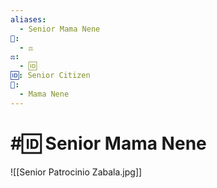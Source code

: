 ```yaml
---
aliases:
  - Senior Mama Nene
📁:
  - ⚖️
⚖️:
  - 🆔
🆔: Senior Citizen
👤:
  - Mama Nene
---
```

# #🆔 Senior Mama Nene

![[Senior Patrocinio Zabala.jpg]]